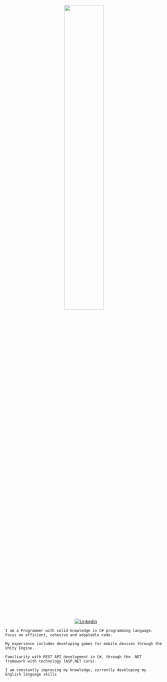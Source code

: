 <p align="center"><img width=50% src="https://media.giphy.com/media/IThjAlJnD9WNO/giphy.gif"></p>
 
 <p align="center">
    &nbsp;&nbsp;&nbsp;
    <a href="https://www.youtube.com/c/ÁreadaProgramação"><img alt="Linkedin" src="https://img.shields.io/youtube/channel/subscribers/UCXKSo8RSfVmrawXleZ-_arg?style=social"></a><a href="https://www.linkedin.com/in/alfredo1995/" target="_blank"></a>&nbsp;
</p>     
      
    I am a Programmer with solid knowledge in C# programming language. Focus on efficient, cohesive and adaptable code.
    
    My experience includes developing games for mobile devices through the Unity Engine. 
    
    Familiarity with REST API development in C#, through the .NET framework with technology (ASP.NET Core).

    I am constantly improving my knowledge, currently developing my English language skills

